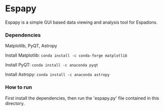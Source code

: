 # Espapy #

Espapy is a simple GUI based data viewing and analysis tool for Espadons.


### Dependencies ###

Matplotlib, PyQT, Astropy

Install Matplotlib: `conda install -c conda-forge matplotlib`

Install PyQT: `conda install -c anaconda pyqt`

Install Astropy: `conda install -c anaconda astropy`


### How to run ###

First install the dependencies, then run the 'espapy.py' file contained in this directory.

